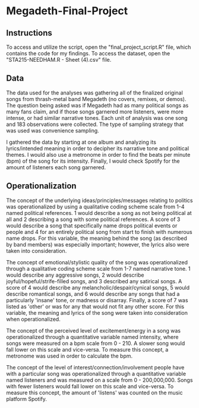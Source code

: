 # Megadeth-Final-Project
## **Instructions**
To access and utilize the script, open the "final_project_script.R" file, which contains the code for my findings. To access the dataset, open the "STA215-NEEDHAM.R - Sheet (4).csv" file. 

## **Data**
The data used for the analyses was gathering all of the finalized original songs from thrash-metal band Megadeth (no covers, remixes, or demos). The question being asked was if Megadeth had as many political songs as many fans claim, and if those songs garnered more listeners, were more intense, or had similar narrative tones. Each unit of analysis was one song and 183 observations were collected. The type of sampling strategy that was used was convenience sampling.

I gathered the data by starting at one album and analyzing its lyrics/intended meaning in order to decipher its narrative tone and political themes. I would also use a metronome in order to find the beats per minute (bpm) of the song for its intensity. Finally, I would check Spotify for the amount of listeners each song garnered.

## **Operationalization** 
The concept of the underlying ideas/principles/messages relating to politics was operationalized by using a qualitative coding scheme scale from 1-4 named political references. 1 would describe a song as not being political at all and 2 describing a song with some political references. A score of 3 would describe a song that specifically name drops political events or people and 4 for an entirely political song from start to finish with numerous name drops. For this variable, the meaning behind the song (as described by band members) was especially important; however, the lyrics also were taken into consideration. 

The concept of emotional/stylistic quality of the song was operationalized through a qualitative coding scheme scale from 1-7 named narrative tone. 1 would describe any aggressive songs, 2 would describe joyful/hopeful/strife-filled songs, and 3 described any satirical songs. A score of 4 would describe any melancholic/despair/cynical songs, 5 would describe romantical songs, and 6 would describe any songs that had a particularly 'insane' tone, or madness or disarray. Finally, a score of 7 was listed as 'other' or was for any that would not fit any other score. For this variable, the meaning and lyrics of the song were taken into consideration when operationalized.

The concept of the perceived level of excitement/energy in a song was operationalized through a quantitative variable named intensity, where songs were measured on a bpm scale from 0 - 210. A slower song would fall lower on this scale and vice-versa. To measure this concept, a metronome was used in order to calculate the bpm.

The concept of the level of interest/connection/involvement people have with a particular song was operationalized through a quantitative variable named listeners and was measured on a scale from 0 - 200,000,000. Songs with fewer listeners would fall lower on this scale and vice-versa. To measure this concept, the amount of 'listens' was counted on the music platform Spotify.
